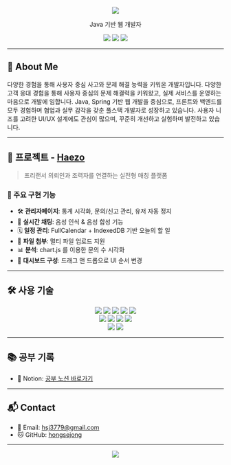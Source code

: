 <!-- 헤더 배너 -->
<p align="center">
  <img src="https://capsule-render.vercel.app/api?type=waving&color=60e1cb&height=200&section=header&text=SEJONG%20HONG&fontSize=50&fontAlign=center&animation=fadeIn" />
</p>

<p align="center">
  Java 기반 웹 개발자 
</p>

<p align="center">
  <!-- 뱃지 모음 -->
  <img src="https://img.shields.io/github/followers/hongsejong?label=Followers&style=social" />
  <img src="https://img.shields.io/github/stars/hongsejong/project?style=social" />
  <img src="https://visitor-badge.laobi.icu/badge?page_id=hongsejong.project" />
</p>

---

## 🧠 About Me

 다양한 경험을 통해 사용자 중심 사고와 문제 해결 능력을 키워온 개발자입니다.
       다양한 고객 응대 경험을 통해 사용자 중심의 문제 해결력을 키워왔고,
      실제 서비스를 운영하는 마음으로 개발에 임합니다.
      Java, Spring 기반 웹 개발을 중심으로, 프론트와 백엔드를 모두 경험하며
      협업과 실무 감각을 갖춘 풀스택 개발자로 성장하고 있습니다.
      사용자 니즈를 고려한 UI/UX 설계에도 관심이 많으며,
      꾸준히 개선하고 실험하며 발전하고 있습니다.

---

## 🚀 프로젝트 - [Haezo](https://github.com/hongsejong/projectClone)

> 프리랜서 의뢰인과 조력자를 연결하는 실전형 매칭 플랫폼

### 🧩 주요 구현 기능

- 🛠 **관리자페이지**: 통계 시각화, 문의/신고 관리, 유저 자동 정지
- 💬 **실시간 채팅**: 음성 인식 & 음성 합성 기능
- 🗓 **일정 관리**: FullCalendar + IndexedDB 기반 오늘의 할 일
- 📎 **파일 첨부**: 멀티 파일 업로드 지원
- 📊 **분석**: chart.js 를 이용한 문의 수 시각화
- 🔀 **대시보드 구성**: 드래그 앤 드롭으로 UI 순서 변경

---

## 🛠 사용 기술

<p align="center">
  <img src="https://img.shields.io/badge/Java-007396?style=flat-square&logo=openjdk&logoColor=white" />
  <img src="https://img.shields.io/badge/Spring-6DB33F?style=flat-square&logo=spring&logoColor=white" />
  <img src="https://img.shields.io/badge/MyBatis-35495E?style=flat-square&logo=MySQL&logoColor=white" />
  <img src="https://img.shields.io/badge/Oracle-F80000?style=flat-square&logo=oracle&logoColor=white" />
  <img src="https://img.shields.io/badge/JSP/Servlet-00599C?style=flat-square&logo=java&logoColor=white" />
  <br/>
  <img src="https://img.shields.io/badge/JavaScript-F7DF1E?style=flat-square&logo=javascript&logoColor=black" />
  <img src="https://img.shields.io/badge/jQuery-0769AD?style=flat-square&logo=jquery&logoColor=white" />
  <img src="https://img.shields.io/badge/HTML5-E34F26?style=flat-square&logo=html5&logoColor=white" />
  <img src="https://img.shields.io/badge/CSS3-1572B6?style=flat-square&logo=css3&logoColor=white" />
  <br/>
  <img src="https://img.shields.io/badge/GitHub-181717?style=flat-square&logo=github&logoColor=white" />
  <img src="https://img.shields.io/badge/Visual%20Studio%20Code-007ACC?style=flat-square&logo=visualstudiocode&logoColor=white" />
</p>

---

## 📚 공부 기록

- 🧠 Notion: [공부 노션 바로가기](https://www.notion.so/1d4713c872ea809a8c9bcfb6ed2475db)

---

## 📬 Contact

- 📧 Email: hsj3779@gmail.com  
- 🐱 GitHub: [hongsejong](https://github.com/hongsejong)

---

<p align="center">
  <img src="https://capsule-render.vercel.app/api?type=waving&color=60e1cb&height=150&section=footer" />
</p>
